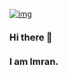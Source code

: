 <p><a target="_blank" rel="noopener noreferrer" href="https://camo.githubusercontent.com/12ae222e6d239d7ae43df26b1a8f08d02eeb204a4cb9828b8a60103ba621a3a3/68747470733a2f2f7777772e636f6465776172732e636f6d2f75736572732f4d722d536f666f732f6261646765732f6c61726765"><img src="https://camo.githubusercontent.com/12ae222e6d239d7ae43df26b1a8f08d02eeb204a4cb9828b8a60103ba621a3a3/68747470733a2f2f7777772e636f6465776172732e636f6d2f75736572732f4d722d536f666f732f6261646765732f6c61726765" alt="img" data-canonical-src="https://www.codewars.com/users/Mr-Sofos/badges/large" style="max-width: 100%;"></a></p>

### Hi there 👋
<h3>I am Imran.</h3>

<!--
**Imran-72/Imran-72** is a ✨ _special_ ✨ repository because its `README.md` (this file) appears on your GitHub profile.

Here are some ideas to get you started:

- 🔭 I’m currently working on ...
- 🌱 I’m currently learning ...
- 👯 I’m looking to collaborate on ...
- 🤔 I’m looking for help with ...
- 💬 Ask me about ...
- 📫 How to reach me: ...
- 😄 Pronouns: ...
- ⚡ Fun fact: ...
-->
